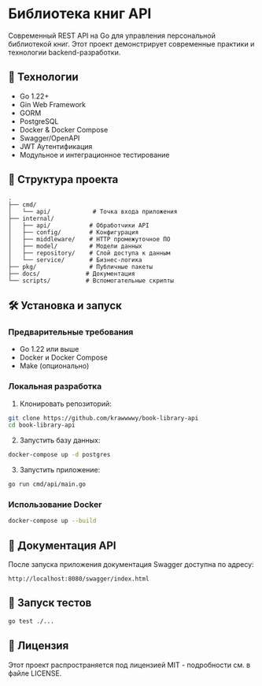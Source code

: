 # Библиотека книг API

Современный REST API на Go для управления персональной библиотекой книг. Этот проект демонстрирует современные практики и технологии backend-разработки.

## 🚀 Технологии

- Go 1.22+
- Gin Web Framework
- GORM
- PostgreSQL
- Docker & Docker Compose
- Swagger/OpenAPI
- JWT Аутентификация
- Модульное и интеграционное тестирование

## 📁 Структура проекта

```
.
├── cmd/
│   └── api/            # Точка входа приложения
├── internal/
│   ├── api/           # Обработчики API
│   ├── config/        # Конфигурация
│   ├── middleware/    # HTTP промежуточное ПО
│   ├── model/         # Модели данных
│   ├── repository/    # Слой доступа к данным
│   └── service/       # Бизнес-логика
├── pkg/               # Публичные пакеты
├── docs/             # Документация
└── scripts/          # Вспомогательные скрипты
```

## 🛠️ Установка и запуск

### Предварительные требования

- Go 1.22 или выше
- Docker и Docker Compose
- Make (опционально)

### Локальная разработка

1. Клонировать репозиторий:
```bash
git clone https://github.com/krawwwwy/book-library-api
cd book-library-api
```

2. Запустить базу данных:
```bash
docker-compose up -d postgres
```

3. Запустить приложение:
```bash
go run cmd/api/main.go
```

### Использование Docker

```bash
docker-compose up --build
```

## 📝 Документация API

После запуска приложения документация Swagger доступна по адресу:
```
http://localhost:8080/swagger/index.html
```

## 🧪 Запуск тестов

```bash
go test ./...
```

## 📜 Лицензия

Этот проект распространяется под лицензией MIT - подробности см. в файле LICENSE. 